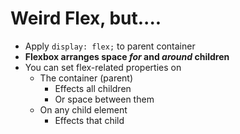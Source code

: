 # Weird Flex, but....

- Apply `display: flex;` to parent container
- **Flexbox arranges space _for_ and _around_ children**
- You can set flex-related properties on
  - The container (parent) 
    - Effects all children
    - Or space between them
  - On any child element
    - Effects that child


